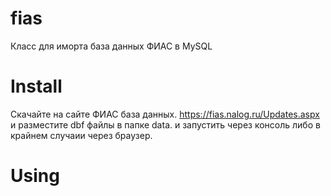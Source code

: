 # fias
Класс для иморта база данных ФИАС в MySQL

# Install
Скачайте на сайте ФИАС база данных.
https://fias.nalog.ru/Updates.aspx
и разместите dbf файлы в папке data.
и запустить через консоль либо в крайнем случаии через браузер.

# Using
